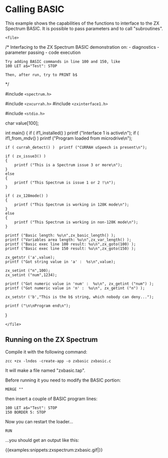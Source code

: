 # Calling BASIC

This example shows the capabilities of the functions to interface to the ZX Spectrum BASIC.
It is possible to pass parameters and to call "subroutines".


`<file>`

/*
	Interfacing to the ZX Spectrum BASIC
	demonstration on:
	 - diagnostics
	 - parameter passing
	 - code execution
	 
	Try adding BASIC commands in line 100 and 150, like
	100 LET a$="Test": STOP
	
	Then, after run, try to PRINT b$

*/

#include `<spectrum.h>`

#include `<zxcurrah.h>`
#include `<zxinterface1.h>`

#include `<stdio.h>`

char	value[100];

int main()
{
	if ( if1_installed() )  printf ("Interface 1 is active\n");
	if ( if1_from_mdv() )  printf ("Program loaded from microdrive\n");

	if ( currah_detect() )  printf ("CURRAH uSpeech is present\n");

	if ( zx_issue3() )
	{
		printf ("This is a Spectrum issue 3 or more\n");
	}
	else
	{
		printf ("This Spectrum is issue 1 or 2 !\n");
	}

	if ( zx_128mode() )
	{
		printf ("This Spectrum is working in 128K mode\n");
	}
	else
	{
		printf ("This Spectrum is working in non-128K mode\n");
	}

	printf ("Basic length: %u\n",zx_basic_length() );
	printf ("Variables area length: %u\n",zx_var_length() );
	printf ("Basic exec line 100 result: %u\n",zx_goto(100) );
	printf ("Basic exec line 150 result: %u\n",zx_goto(150) );

	zx_getstr ('a',value);
	printf ("Got string value in 'a' :  %s\n",value);

	zx_setint ("n",100);
	zx_setint ("num",1234);

	printf ("Got numeric value in 'num' :  %u\n", zx_getint ("num") );
	printf ("Got numeric value in 'n' :  %u\n", zx_getint ("n") );
	
	zx_setstr ('b',"This is the b$ string, which nobody can deny...");
	
	printf ("\n\nProgram end\n");

}

`</file>`


## Running on the ZX Spectrum

Compile it with the following command:

    zcc +zx -lndos -create-app -o zxbasic zxbasic.c

It will make a file named "zxbasic.tap".


Before running it you need to modify the BASIC portion:

    MERGE ""

then insert a couple of BASIC program lines:

    100 LET a$="Test": STOP
    150 BORDER 5: STOP

Now you can restart the loader...

    RUN

...you should get an output like this:

{{examples:snippets:zxspectrum:zxbasic.gif|}}
